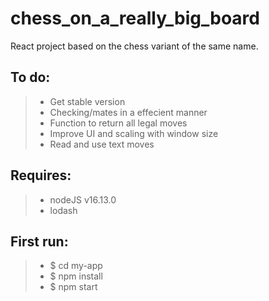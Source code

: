 # chess_on_a_really_big_board
React project based on the chess variant of the same name.

## To do:
> - Get stable version
> - Checking/mates in a effecient manner 
> - Function to return all legal moves
> - Improve UI and scaling with window size
> - Read and use text moves

## Requires:
> - nodeJS v16.13.0
> - lodash
> 
## First run:
> - $ cd my-app
> - $ npm install
> - $ npm start

